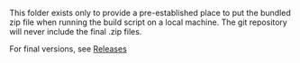 This folder exists only to provide a pre-established place to put the bundled zip file when running the build script on a local machine. The git repository will never include the final .zip files.

For final versions, see [Releases](https://github.com/GraphicArtQuest/Blender-Scripting-Assistant/releases)